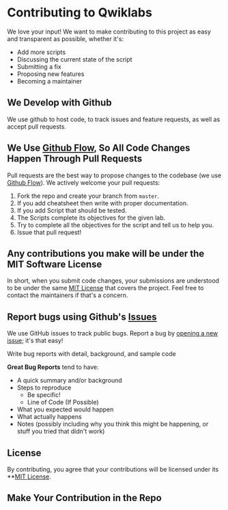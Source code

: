 # Contributing to Qwiklabs
We love your input! We want to make contributing to this project as easy and transparent as possible, whether it's:

- Add more scripts
- Discussing the current state of the script
- Submitting a fix
- Proposing new features
- Becoming a maintainer

## We Develop with Github
We use github to host code, to track issues and feature requests, as well as accept pull requests.

## We Use [Github Flow](https://guides.github.com/introduction/flow/index.html), So All Code Changes Happen Through Pull Requests
Pull requests are the best way to propose changes to the codebase (we use [Github Flow](https://guides.github.com/introduction/flow/index.html)). We actively welcome your pull requests:

1. Fork the repo and create your branch from `master`.
2. If you add cheatsheet then write with proper documentation.
3. If you add Script that should be tested.
4. The Scripts complete its objectives for the given lab.
5. Try to complete all the objectives for the script and tell us to help you.
6. Issue that pull request!

## Any contributions you make will be under the MIT Software License
In short, when you submit code changes, your submissions are understood to be under the same [MIT License](LICENSE.md) that covers the project. Feel free to contact the maintainers if that's a concern.

## Report bugs using Github's [Issues](https://github.com/PradyumnaKrishna/Qwiklabs/issues)
We use GitHub issues to track public bugs. Report a bug by [opening a new issue](); it's that easy!

Write bug reports with detail, background, and sample code

**Great Bug Reports** tend to have:

- A quick summary and/or background
- Steps to reproduce
  - Be specific!
  - Line of Code (If Possible)
- What you expected would happen
- What actually happens
- Notes (possibly including why you think this might be happening, or stuff you tried that didn't work)

## License
By contributing, you agree that your contributions will be licensed under its **[MIT License](LICENSE.md).

## Make Your Contribution in the Repo
